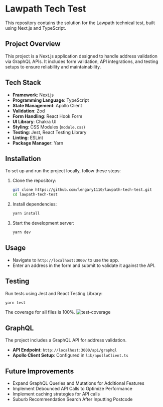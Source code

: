 # Lawpath Tech Test

This repository contains the solution for the Lawpath technical test, built using Next.js and TypeScript.

## Project Overview

This project is a Next.js application designed to handle address validation via GraphQL APIs. It includes form validation, API integrations, and testing setups to ensure reliability and maintainability.

## Tech Stack

- **Framework**: Next.js
- **Programming Language**: TypeScript
- **State Management**: Apollo Client
- **Validation**: Zod
- **Form Handling**: React Hook Form
- **UI Library**: Chakra UI
- **Styling**: CSS Modules (`module.css`)
- **Testing**: Jest, React Testing Library
- **Linting**: ESLint
- **Package Manager**: Yarn

## Installation

To set up and run the project locally, follow these steps:

1. Clone the repository:

   ```sh
   git clone https://github.com/lengary1110/lawpath-tech-test.git
   cd lawpath-tech-test
   ```

2. Install dependencies:

   ```sh
   yarn install
   ```

3. Start the development server:

   ```sh
   yarn dev
   ```

## Usage

- Navigate to `http://localhost:3000/` to use the app.
- Enter an address in the form and submit to validate it against the API.

## Testing

Run tests using Jest and React Testing Library:

```sh
yarn test
```

The coverage for all files is 100%.
![test-coverage](https://github.com/user-attachments/assets/cd8ab414-4590-45de-953d-4ac6187fb55f)

## GraphQL

The project includes a GraphQL API for address validation.

- **API Endpoint**: `http://localhost:3000/api/graphql`
- **Apollo Client Setup**: Configured in `lib/apolloClient.ts`

## Future Improvements

- Expand GraphQL Queries and Mutations for Additional Features
- Implement Debounced API Calls to Optimize Performance
- Implement caching strategies for API calls
- Suburb Recommendation Search After Inputting Postcode

